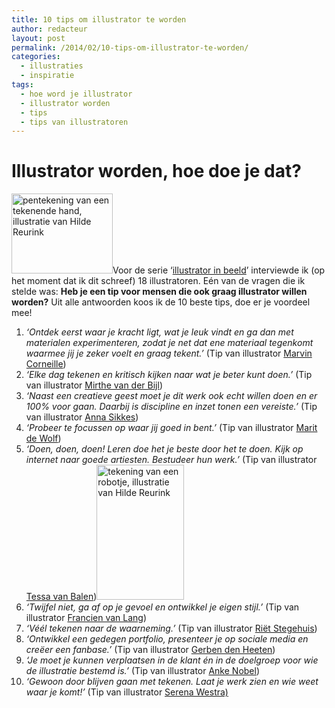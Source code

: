 ```yaml
---
title: 10 tips om illustrator te worden
author: redacteur
layout: post
permalink: /2014/02/10-tips-om-illustrator-te-worden/
categories:
  - illustraties
  - inspiratie
tags:
  - hoe word je illustrator
  - illustrator worden
  - tips
  - tips van illustratoren
---
```

# Illustrator worden, hoe doe je dat?

<img class="alignleft  wp-image-5638" title="tip om illustrator te worden: heel erg veel tekenen!" src="http://www.schildertuin.nl/wordpress/wp-content/uploads/2014/02/hand_penseel.jpg" alt="pentekening van een tekenende hand, illustratie van Hilde Reurink" width="162" height="128" />Voor de serie ‘<a title="serie interviews met illustratoren op de Schildertuin weblog" href="http://www.schildertuin.nl/wordpress/category/illustrator-in-beeld/" target="_blank">illustrator in beeld</a>’ interviewde ik (op het moment dat ik dit schreef) 18 illustratoren. Eén van de vragen die ik stelde was: **Heb je een tip voor mensen die ook graag illustrator willen worden?** Uit alle antwoorden koos ik de 10 beste tips, doe er je voordeel mee!

  1. *&#8216;Ontdek eerst waar je kracht ligt, wat je leuk vindt en ga dan met materialen experimenteren, zodat je net dat ene materiaal tegenkomt waarmee jij je zeker voelt en graag tekent.&#8217;* (Tip van illustrator <a title="Interview met illustrator Marvin Corneille" href="http://www.schildertuin.nl/wordpress/2014/01/interview-met-illustrator-marvin-corneille/" target="_blank">Marvin Corneille</a>)
  2. *&#8216;Elke dag tekenen en kritisch kijken naar wat je beter kunt doen.&#8217;* (Tip van illustrator <a title="Interview met illustrator Mirthe van der Bijl" href="http://www.schildertuin.nl/wordpress/2013/12/interview-met-illustrator-mirthe-van-der-bijl/" target="_blank">Mirthe van der Bijl</a>)
  3. *&#8216;Naast een creatieve geest moet je dit werk ook echt willen doen en er 100% voor gaan. Daarbij is discipline en inzet tonen een vereiste.&#8217;* (Tip van illustrator <a title="Interview met illustrator Anna Sikkes" href="http://www.schildertuin.nl/wordpress/2013/12/interview-met-illustrator-anna-sikkes/" target="_blank">Anna Sikkes</a>)
  4. *&#8216;Probeer te focussen op waar jij goed in bent.&#8217;* (Tip van illustrator <a title="Interview met illustrator Marit de Wolf" href="http://www.schildertuin.nl/wordpress/2013/12/interview-met-illustrator-marit-de-wolf/" target="_blank">Marit de Wolf</a>)
  5. *&#8216;Doen, doen, doen! Leren doe het je beste door het te doen. Kijk op internet naar goede artiesten. Bestudeer hun werk.&#8217;* (Tip van illustrator <a title="Interview met illustrator Tessa van Balen" href="http://www.schildertuin.nl/wordpress/2013/11/interview-met-illustrator-tessa-van-balen/" target="_blank">Tessa van Balen</a>)<img class="alignright  wp-image-5676" title="tip om illustrator te worden: kopieer geen werk van anderen als een robot, maar laat je inspireren en gebruik het op jouw authentieke manier" src="http://www.schildertuin.nl/wordpress/wp-content/uploads/2014/02/robotje.jpg" alt="tekening van een robotje, illustratie van Hilde Reurink" width="140" height="216" />
  6. *&#8216;Twijfel niet, ga af op je gevoel en ontwikkel je eigen stijl.&#8217;* (Tip van illustrator <a title="Interview met illustrator Francien van Lang" href="http://www.schildertuin.nl/wordpress/2014/01/interview-met-illustrator-francien-van-lang/" target="_blank">Francien van Lang</a>)
  7. *&#8216;Véél tekenen naar de waarneming.&#8217;* (Tip van illustrator <a title="Interview met illustrator Riët Stegehuis" href="http://www.schildertuin.nl/wordpress/2013/10/interview-met-illustrator-riet-stegehuis/" target="_blank">Riët Stegehuis</a>)
  8. *&#8216;Ontwikkel een gedegen portfolio, presenteer je op sociale media en creëer een fanbase.&#8217;* (Tip van illustrator <a title="Interview met illustrator Gerben den Heeten" href="http://www.schildertuin.nl/wordpress/2014/01/interview-met-illustrator-gerben-den-heeten/" target="_blank">Gerben den Heeten</a>)
  9. *&#8216;Je moet je kunnen verplaatsen in de klant én in de doelgroep voor wie de illustratie bestemd is.&#8217;* (Tip van illustrator <a title="Interview met illustrator Anke Nobel" href="http://www.schildertuin.nl/wordpress/2013/10/interview-met-illustrator-anke-nobel/" target="_blank">Anke Nobel</a>)
 10. *&#8216;Gewoon door blijven gaan met tekenen. Laat je werk zien en wie weet waar je komt!&#8217;* (Tip van illustrator <a title="Interview met illustrator Serena Westra" href="http://www.schildertuin.nl/wordpress/2013/10/interview-met-illustrator-serena-westra/" target="_blank">Serena Westra)</a>